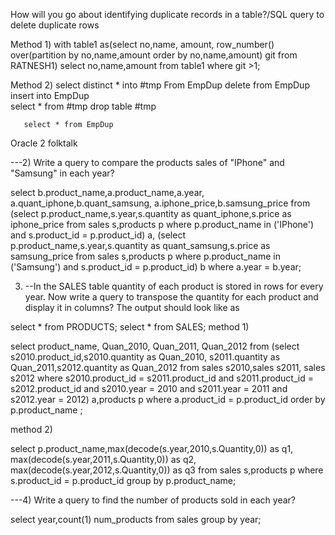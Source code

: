 How will you go about identifying duplicate records in a table?/SQL query to delete duplicate rows

Method 1)
with table1 as(select no,name, amount, row_number() over(partition by no,name,amount order by no,name,amount)  git from RATNESH1) select no,name,amount from table1 where git >1;

Method 2)
       select distinct * into #tmp From EmpDup
       delete from EmpDup
       insert into EmpDup                
       select * from #tmp drop table #tmp
	
       select * from EmpDup
    

Oracle 2 folktalk


---2)  Write a query to compare the products sales of "IPhone" and "Samsung" in each year?
 
select b.product_name,a.product_name,a.year, a.quant_iphone,b.quant_samsung, a.iphone_price,b.samsung_price from 
(select p.product_name,s.year,s.quantity as quant_iphone,s.price as  iphone_price from sales s,products p where p.product_name in ('IPhone')  and s.product_id = p.product_id) a,
(select p.product_name,s.year,s.quantity as quant_samsung,s.price as samsung_price from sales s,products p where p.product_name in ('Samsung')  and s.product_id = p.product_id) b 
where a.year = b.year;

3) --In the SALES table quantity of each product is stored in rows for every year. Now write a query to transpose the quantity for each product and display it in columns? The output should look like as 

select * from PRODUCTS;
select * from  SALES;
method 1)

 select product_name, Quan_2010, Quan_2011, Quan_2012 from
 (select s2010.product_id,s2010.quantity as Quan_2010, s2011.quantity as Quan_2011,s2012.quantity as Quan_2012 from sales s2010,sales s2011, sales s2012
 where s2010.product_id = s2011.product_id and s2011.product_id = s2012.product_id and s2010.year = 2010 and s2011.year = 2011 and s2012.year = 2012) a,products p where a.product_id = p.product_id order by p.product_name ;

method 2)
 
 select p.product_name,max(decode(s.year,2010,s.Quantity,0)) as q1,
 max(decode(s.year,2011,s.Quantity,0)) as q2,
 max(decode(s.year,2012,s.Quantity,0)) as q3
 from sales s,products p where s.product_id = p.product_id group by p.product_name;
 
---4) Write a query to find the number of products sold in each year?

select year,count(1) num_products from sales group by year;